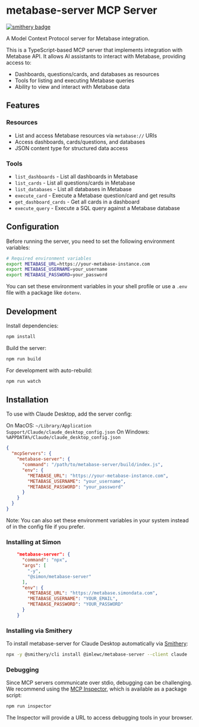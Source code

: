 # metabase-server MCP Server

[![smithery badge](https://smithery.ai/badge/@imlewc/metabase-server)](https://smithery.ai/server/@imlewc/metabase-server)

A Model Context Protocol server for Metabase integration.

This is a TypeScript-based MCP server that implements integration with Metabase API. It allows AI assistants to interact with Metabase, providing access to:

- Dashboards, questions/cards, and databases as resources
- Tools for listing and executing Metabase queries
- Ability to view and interact with Metabase data

## Features

### Resources
- List and access Metabase resources via `metabase://` URIs
- Access dashboards, cards/questions, and databases
- JSON content type for structured data access

### Tools
- `list_dashboards` - List all dashboards in Metabase
- `list_cards` - List all questions/cards in Metabase
- `list_databases` - List all databases in Metabase
- `execute_card` - Execute a Metabase question/card and get results
- `get_dashboard_cards` - Get all cards in a dashboard
- `execute_query` - Execute a SQL query against a Metabase database

## Configuration

Before running the server, you need to set the following environment variables:

```bash
# Required environment variables
export METABASE_URL=https://your-metabase-instance.com
export METABASE_USERNAME=your_username
export METABASE_PASSWORD=your_password
```

You can set these environment variables in your shell profile or use a `.env` file with a package like `dotenv`.

## Development

Install dependencies:
```bash
npm install
```

Build the server:
```bash
npm run build
```

For development with auto-rebuild:
```bash
npm run watch
```

## Installation

To use with Claude Desktop, add the server config:

On MacOS: `~/Library/Application Support/Claude/claude_desktop_config.json`
On Windows: `%APPDATA%/Claude/claude_desktop_config.json`

```json
{
  "mcpServers": {
    "metabase-server": {
      "command": "/path/to/metabase-server/build/index.js",
      "env": {
        "METABASE_URL": "https://your-metabase-instance.com",
        "METABASE_USERNAME": "your_username",
        "METABASE_PASSWORD": "your_password"
      }
    }
  }
}
```

Note: You can also set these environment variables in your system instead of in the config file if you prefer.

### Installing at Simon

```JSON
    "metabase-server": {
      "command": "npx",
      "args": [
        "-y",
        "@simon/metabase-server"
      ],
      "env": {
        "METABASE_URL": "https://metabase.simondata.com",
        "METABASE_USERNAME": "YOUR_EMAIL",
        "METABASE_PASSWORD": "YOUR_PASSWORD"
      }
    }
```

### Installing via Smithery

To install metabase-server for Claude Desktop automatically via [Smithery](https://smithery.ai/server/@imlewc/metabase-server):

```bash
npx -y @smithery/cli install @imlewc/metabase-server --client claude
```

### Debugging

Since MCP servers communicate over stdio, debugging can be challenging. We recommend using the [MCP Inspector](https://github.com/modelcontextprotocol/inspector), which is available as a package script:

```bash
npm run inspector
```

The Inspector will provide a URL to access debugging tools in your browser.
